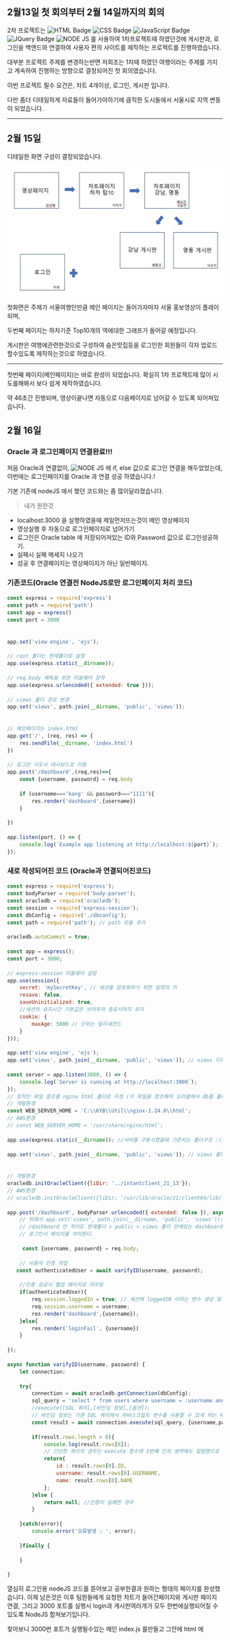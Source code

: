 ## 2월13일 첫 회의부터 2월 14일까지의 회의
2차 프로젝트는 
![HTML Badge](https://img.shields.io/badge/HTML5-E34F26?style=flat&logo=HTML5&logoColor=white)
![CSS Badge](https://img.shields.io/badge/CSS3-1572B6?style=flat&logo=CSS3&logoColor=white)
![JavaScript Badge](https://img.shields.io/badge/JavaScript-F7DF1E?style=flat&logo=JavaScript&logoColor=white)
![JQuery Badge](https://img.shields.io/badge/jQuery-0769AD?style=flat&logo=jQuery&logoColor=white)
![NODE JS](https://img.shields.io/badge/Node.js-339933?style=flat-square&logo=Node.js&logoColor=white)
를 사용하여 1차프로젝트때 하였던것에 게시판과, 로그인을 백앤드와 연결하여 사용자 편의 사이트를 제작하는 프로젝트를 진행하였습니다.

대부분 프로젝트 주제를 변경하는반면
저희조는 1차때 하였던 여행이라는 주제를 가지고 계속하여 진행하는 방향으로 결정되어진 첫 회의였습니다.

이번 프로젝트 필수 요건은, 차트 4개이상, 로그인, 게시판 입니다.

다만 좀더 디테일하게 자료들이 들어가야하기에
큼직한 도시들에서 서울시로 지역 변동이 되었습니다.

<hr>

## 2월 15일

디테일한 화면 구성이 결정되었습니다.

![first](readmeimg/1.JPG)  

첫화면은 주제가 서울여행인만큼 메인 페이지는 들어가자마자 서울 홍보영상이 플레이되며,

두번째 페이지는 하차기준 Top10개의 역에대한 그래프가 들어갈 예정입니다.

게시판은
여행에관련한것으로 구성하여 숨은맛집등을 로그인한 회원들이 각자 업로드할수있도록 제작하는것으로 하였습니다.

<hr>

첫번째 페이지(메인페이지)는 바로 완성이 되었습니다.
확실히 1차 프로젝트때 많이 시도를해봐서 보다 쉽게 제작하였습니다.


약 46초간 진행되며, 영상이끝나면 자동으로 다음페이지로 넘어갈 수 있도록 되어져있습니다.

## 2월 16일

### Oracle 과 로그인페이지 연결완료!!!

처음 Oracle과 연결없이, ![NODE JS](https://img.shields.io/badge/Node.js-339933?style=flat-square&logo=Node.js&logoColor=white) 에 if, else 값으로 로그인 연결을 해두었었는데,
이번에는 로그인페이지를 Oracle 과 연결 성공 하였습니다.!

기본 기존에 nodeJS 에서 했던 코드와는 좀 많이달라졌습니다.
> 내가 원한것
- localhost:3000 을 실행하였을때 제일먼저뜨는것이 메인 영상페이지
- 영상실행 후 자동으로 로그인페이지로 넘어가기
- 로그인은 Oracle table 에 저장되어져있는 ID와 Password 값으로 로그인성공하기.
- 실패시 실패 메세지 나오기
- 성공 후 연결페이지는 영상페이지가 아닌 일반페이지.

### 기존코드(Oracle 연결전 NodeJS로만 로그인페이지 처리 코드)
```js
const express = require('express')
const path = require('path')
const app = express()
const port = 3000


app.set('view engine', 'ejs');

// root 폴더는 현재폴더로 설정
app.use(express.static(__dirname));

// req.body 해독을 위한 미들웨어 장착
app.use(express.urlencoded({ extended: true }));

// views 폴더 경로 변경
app.set('views', path.join(__dirname, 'public', 'views'));


// 메인페이지는 index.html
app.get('/', (req, res) => {
    res.sendFile(__dirname, 'index.html')
})

// 로그인 시도시 데시보드로 이동
app.post('/dashboard',(req,res)=>{
    const {username, password} = req.body

    if (username==='kang' && password==="1111"){
        res.render('dashboard',{username})
    }

})

app.listen(port, () => {
    console.log(`Example app listening at http://localhost:${port}`);
});
```

### 새로 작성되어진 코드 (Oracle과 연결되어진코드)
```js
const express = require('express');
const bodyParser = require('body-parser');
const oracledb = require('oracledb');
const session = require('express-session');
const dbConfig = require('./dbconfig');
const path = require('path'); // path 모듈 추가

oracledb.autoCommit = true;

const app = express();
const port = 3000;

// express-session 미들웨어 설정
app.use(session({
    secret: 'mySecretKey', // 세션을 암호화하기 위한 임의의 키
    resave: false,
    saveUninitialized: true,
    //세션의 유지시간 기본값은 브러우져 종료시까지 유지
    cookie: {
        maxAge: 5000 // 단위는 밀리세컨드
    }
}));

app.set('view engine', 'ejs');
app.set('views', path.join(__dirname, 'public', 'views')); // views 디렉토리 설정

const server = app.listen(3000, () => {
    console.log(`Server is running at http://localhost:3000`);
});
// 정적인 파일 참조를 nginx html 폴더로 지정 (이 파일을 참조해야 오라클에서 db를 불러올수있음 꼭필요함!!!)
// 개발환경
const WEB_SERVER_HOME = 'C:\\KYB\\Util\\nginx-1.24.0\\html';
// AWS환경
// const WEB_SERVER_HOME = '/usr/share/nginx/html';

app.use(express.static(__dirname)); //서버를 구동시켰을때 기준되는 폴더구조 :(__dirname) > 현재폴더 : index.html을 기본으로 잡아줌

app.set('views', path.join(__dirname, 'public', 'views')); // views 폴더 위치 지정.


// 개발환경
oracledb.initOracleClient({liDir: '../intantclient_21_13'});
// AWS환경
// oracledb.initOracleClient({liDir: '/usr/lib/oracle/21/client64/lib/'});

app.post('/dashboard', bodyParser.urlencoded({ extended: false }), async (req, res) => {
    // 위에서 app.set('views', path.join(__dirname, 'public', 'views')); 이거로 views 폴더위치를 지정해주었기때문에,
    // /dashboard 만 적어도 현재폴더 > public > views 폴더 안에있는 dashboard 를 잡아준다.
    // 로그인시 페이지를 의미한다.

     const {username, password} = req.body;

    // 사용자 인증 작업
   const authenticatedUser = await varifyID(username, password);

    //인증 성공시 웰컴 페이지로 라우팅
    if(authenticatedUser){
        req.session.loggedIn = true; // 세션에 loggedIN 이라는 변수 생성 및 초기화
        req.session.username = username;
        res.render('dashboard',{username});
    }else{
        res.render('loginFail', {username})
    }

});

async function varifyID(username, password) {
    let connection;

    try{
        connection = await oracledb.getConnection(dbConfig);
        sql_query = 'select * from users where username = :username and password = :password';
        //execute([SQL 쿼리],[바인딩 정보],[옵션]);
        // 바인딩 정보는 기존 SQL 쿼리에서 자바스크립트 변수를 사용할 수 있게 하는 매핑 정보
        const result = await connection.execute(sql_query, {username,password})

        if(result.rows.length > 0){
            console.log(result.rows[0]);
            // 간단한 쿼리의 경우는 execute 함수에 3번째 인자 생략해도 컬럼명으로 접근 가능.
            return{
                id : result.rows[0].ID,
                username: result.rows[0].USERNAME,
                name: result.rows[0].NAME
            };
        }else {
            return null; //인증이 실패한 경우
        }

    }catch(error){
        console.error('오류발생 : ', error);

    }finally {

    }

}

```

열심히 로그인용 nodeJS 코드를 뜯어보고 공부한결과 원하는 형태의 페이지를 완성했습니다.
이제 남은것은 이후 팀원들에게 요청한 차트가 들어간페이지와 게시판 페이지 연결,
그리고 3000 포트를 실행시 login과 게시판여러개가 모두 한번에실행되어질 수 있도록 NodeJS 합쳐보기입니다.

찾아보니 3000번 포트가 실행될수있는 메인 index.js 를만들고 그안에 
html 에 <script>로 js 파일을 넣어 실행시킬 수 있듯
js 안에도 js 를 넣어 실행시킬수 있다는 내용을 찾앗습니다.

명령어는
```js
app.use('/', require('./routes/post.js') );
```

하여 이부분도 프로젝트 기간동안 열심히 고민하여 성공해보도록 하겠습니다.
방법이 눈에 보이는만큼 빠르게 나도 게시판을 하나 만들어 로그인과 게시판을 한포트로 합치는것을 공부할예정입니다.


## 2월 19일

### 폴더구조를 변경하여
### 백엔드와 로그인페이지를 재연결하였습니다.

![NODE JS](https://img.shields.io/badge/Node.js-339933?style=flat-square&logo=Node.js&logoColor=white) 를 여러개로 나눠 router 함수를 활용하여, 게시판과, 로그인페이지를 하나의 js에 하위 js를 나눠 연결하는것을 성공하였습니다.

나눠진 js 파일을 가지고 공부하면 훨씬 빠르게 코드이해가 가능할듯합니다.


## 2월 21일

## Oracle Table로 chart를 만들다!!
### 오라클에 실제데이터를 table 로 넣어
### 그값을 불러와 chartJS로 만들어 화면에 띄우는것을 성공하였습니다

이번 팀프로젝트 과제중 중요한 부분인 차트페이지를 넣었습니다.
교수님께서는 처음에 랜덤값으로 차트를 넣는 방법으로 말씀하셨지만,
저희는 3차때 실시간데이터를 넣을 부분을 고려하여,
차트의 데이터 베이스는  Oracle 에서 받아오는 방법으로 제작하였습니다.
```
차트는 총 4개가 들어가야하며,
그중 Oracle 데이터베이스로 차트만들기를 하였으며,
이지우님과 강연배가 성공하여 연결하였습니다.
```
